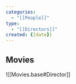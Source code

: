 ```yaml
---
categories:
  - "[[People]]"
type:
  - "[[Directors]]"
created: {{date}}
---
```

## Movies

![[Movies.base#Director]]